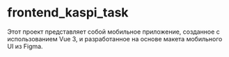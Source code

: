 # frontend_kaspi_task
Этот проект представляет собой мобильное приложение, созданное с использованием Vue 3, и разработанное на основе макета мобильного UI из Figma.
